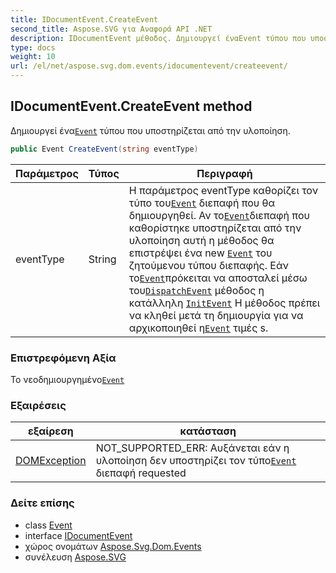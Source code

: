 ```yaml
---
title: IDocumentEvent.CreateEvent
second_title: Aspose.SVG για Αναφορά API .NET
description: IDocumentEvent μέθοδος. Δημιουργεί έναEvent τύπου που υποστηρίζεται από την υλοποίηση.
type: docs
weight: 10
url: /el/net/aspose.svg.dom.events/idocumentevent/createevent/
---
```

## IDocumentEvent.CreateEvent method

Δημιουργεί ένα[`Event`](../../event/) τύπου που υποστηρίζεται από την υλοποίηση.

```csharp
public Event CreateEvent(string eventType)
```

| Παράμετρος | Τύπος | Περιγραφή |
| --- | --- | --- |
| eventType | String | Η παράμετρος eventType καθορίζει τον τύπο του[`Event`](../../event/) διεπαφή που θα δημιουργηθεί.  Αν το[`Event`](../../event/)διεπαφή που καθορίστηκε υποστηρίζεται από την υλοποίηση αυτή η μέθοδος θα επιστρέψει ένα new [`Event`](../../event/) του ζητούμενου τύπου διεπαφής. Εάν το[`Event`](../../event/)πρόκειται να αποσταλεί μέσω του[`DispatchEvent`](../../../aspose.svg.dom/eventtarget/dispatchevent/) μέθοδος η κατάλληλη [`InitEvent`](../../event/initevent/) Η μέθοδος πρέπει να κληθεί μετά τη δημιουργία για να αρχικοποιηθεί η[`Event`](../../event/) τιμές s. |

### Επιστρεφόμενη Αξία

Το νεοδημιουργημένο[`Event`](../../event/)

### Εξαιρέσεις

| εξαίρεση | κατάσταση |
| --- | --- |
| [DOMException](../../../aspose.svg.dom/domexception/) | NOT_SUPPORTED_ERR: Αυξάνεται εάν η υλοποίηση δεν υποστηρίζει τον τύπο[`Event`](../../event/) διεπαφή requested |

### Δείτε επίσης

* class [Event](../../event/)
* interface [IDocumentEvent](../)
* χώρος ονομάτων [Aspose.Svg.Dom.Events](../../idocumentevent/)
* συνέλευση [Aspose.SVG](../../../)


